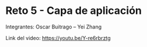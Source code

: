 # Reto 5 - Capa de aplicación

Integrantes: Oscar Buitrago – Yei Zhang

Link del video: https://youtu.be/Y-re6rbrztg
